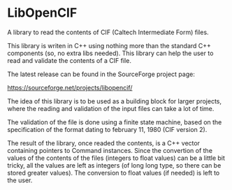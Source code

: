LibOpenCIF
==========

A library to read the contents of CIF (Caltech Intermediate Form) files.

This library is writen in C++ using nothing more than the standard C++
components (so, no extra libs needed). This library can help the user to
read and validate the contents of a CIF file.

The latest release can be found in the SourceForge project page:

https://sourceforge.net/projects/libopencif/

The idea of this library is to be used as a building block for larger
projects, where the reading and validation of the input files can take
a lot of time.

The validation of the file is done using a finite state machine, based on
the specification of the format dating to february 11, 1980 (CIF version
2).

The result of the library, once readed the contents, is a C++ vector
containing pointers to Command instances. Since the convertion of the
values of the contents of the files (integers to float values) can be a
little bit tricky, all the values are left as integers (of long long
type, so there can be stored greater values). The conversion to float
values (if needed) is left to the user.